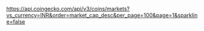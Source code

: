 https://api.coingecko.com/api/v3/coins/markets?vs_currency=INR&order=market_cap_desc&per_page=100&page=1&sparkline=false